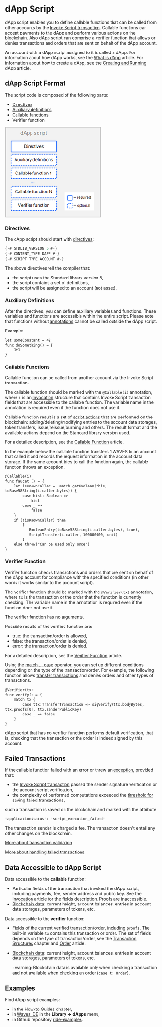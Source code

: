 # dApp Script

dApp script enables you to define сallable functions that can be called from other accounts by the [Invoke Script transaction](/en/blockchain/transaction-type/invoke-script-transaction). Callable functions can accept payments to the dApp and perform various actions on the blockchain. Also dApp script can comprise a verifier function that allows or denies transactions and orders that are sent on behalf of the dApp account.

An account with a dApp script assigned to it is called a dApp. For information about how dApp works, see the [What is dApp](/en/building-apps/smart-contracts/what-is-a-dapp) article. For information about how to create a dApp, see the [Creating and Running dApp](/en/building-apps/smart-contracts/writing-dapps) article.

## dApp Script Format

The script code is composed of the following parts:

* [Directives](#directives)
* [Auxiliary definitions](#auxiliary-definitions)
* [Callable functions](#callable-functions)
* [Verifier function](#verifier-function)

![](./_assets/dapp-script-format.png)

### Directives

The dApp script should start with [directives](/en/ride/script/directives):

```scala
{-# STDLIB_VERSION 5 #-}
{-# CONTENT_TYPE DAPP #-}
{-# SCRIPT_TYPE ACCOUNT #-}
```

The above directives tell the compiler that:

- the script uses the Standard library version 5,
- the script contains a set of definitions,
- the script will be assigned to an account (not asset).

### Auxiliary Definitions

After the directives, you can define auxiliary variables and functions. These variables and functions are accessible within the entire script. Please note that functions without [annotations](/en/ride/functions/annotations) cannot be called outside the dApp script.

Example:

```
let someConstant = 42
func doSomething() = {
    1+1
}
```

### Callable Functions

Callable function can be called from another account via the Invoke Script transaction.

The callable function should be marked with the `@Callable(i)` annotation, where `i` is an [Invocation](/en/ride/structures/common-structures/invocation) structure that contains Invoke Script transaction fields that are accessible to the callable function. The variable name in the annotation is required even if the function does not use it.

Callable function result is a set of [script actions](/en/ride/structures/script-actions/) that are performed on the blockchain: adding/deleting/modifying entries to the account data storages, token transfers, issue/reissue/burning and others. The result format and the available actions depend on the Standard library version used.

For a detailed description, see the [Callable Function](/en/ride/functions/callable-function) article.

In the example below the callable function transfers 1 WAVES to an account that called it and records the request information in the account data storage. If the same account tries to call the function again, the callable function throws an exception.

```ride
@Callable(i)
func faucet () = {
    let isKnownCaller =  match getBoolean(this, toBase58String(i.caller.bytes)) {
        case hist: Boolean =>
            hist
        case _ =>
            false
    }
    if (!isKnownCaller) then 
        [
           BooleanEntry(toBase58String(i.caller.bytes), true),
           ScriptTransfer(i.caller, 100000000, unit)
        ]
    else throw("Can be used only once")
}
```

### Verifier Function

Verifier function checks transactions and orders that are sent on behalf of the dApp account for compliance with the specified conditions (in other words it works similar to the account script).

The verifier function should be marked with the `@Verifier(tx)` annotation, where `tx` is the transaction or the order that the function is currently checking. The variable name in the annotation is required even if the function does not use it.

The verifier function has no arguments.

Possible results of the verified function are:

* true: the transaction/order is allowed,
* false: the transaction/order is denied,
* error: the transaction/order is denied.

For a detailed description, see the [Verifier Function](/en/ride/functions/verifier-function) article.

Using the [match ... case](/en/ride/operators/match-case) operator, you can set up different conditions depending on the type of the transaction/order. For example, the following function allows [transfer transactions](/en/blockchain/transaction-type/transfer-transaction) and denies orders and other types of transactions.

```ride
@Verifier(tx)
func verify() = {
    match tx {
        case ttx:TransferTransaction => sigVerify(ttx.bodyBytes, ttx.proofs[0], ttx.senderPublicKey)
        case _ => false
    }
}
```

dApp script that has no verifier function performs default verification, that is, checking that the transaction or the order is indeed signed by this account.

## Failed Transactions

If the callable function failed with an error or threw an [exception](/en/ride/exceptions), provided that:

* the [Invoke Script transaction](/en/blockchain/transaction-type/exchange-transaction) passed the sender signature verification or the account script verification,
* the complexity of performed computations exceeded the [threshold for saving failed transactions](/en/ride/limits/),

such a transaction is saved on the blockchain and marked with the attribute

```
"applicationStatus": "script_execution_failed"
```

The transaction sender is charged a fee. The transaction doesn't entail any other changes on the blockchain.

[More about transaction validation](/en/blockchain/transaction/transaction-validation)

[More about handling failed transactions](/en/keep-in-touch/april)

## Data Accessible to dApp Script

Data accessible to the **callable** function:

* Particular fields of the transaction that invoked the dApp script, including payments, fee, sender address and public key. See the [Invocation](/en/ride/structures/common-structures/invocation) article for the fields description. Proofs are inaccessible.
* [Blockchain data](/en/ride/#blockchain-operation): current height, account balances, entries in account data storages, parameters of tokens, etc.

Data accessible to the **verifier** function:

* Fields of the current verified transaction/order, including `proofs`. The built-in variable `tx` contains this transaction or order. The set of fields depends on the type of transaction/order, see the [Transaction Structures](/en/ride/structures/transaction-structures/) chapter and [Order](/en/ride/structures/common-structures/order) article.
* [Blockchain data](/en/ride/#blockchain-operation): current height, account balances, entries in account data storages, parameters of tokens, etc.

   : warning: Blockchain data is available only when checking a transaction and not available when checking an order (`case t: Order`).

## Examples

Find dApp script examples:

* in the [How-to Guides](/en/building-apps/how-to#dapps) chapter,
* in [Waves IDE](https://waves-ide.com/) in the **Library → dApps** menu,
* in Github repository [ride-examples](https://github.com/wavesplatform/ride-examples/blob/master/welcome.md).
